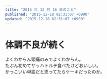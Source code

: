 ```yaml
---
title: "2015 年 12 月 16 日のこと"
published: "2015-12-18 02:31:07 +0900"
updated: "2015-12-18 02:31:07 +0900"
---
```


# 体調不良が続く

よくわからん頭痛のみでよくわからん。  
たぶん初めてザッハトルテ食べたけどおいしい。  
かっこいい単語だと思ってたらケーキだったのか。
